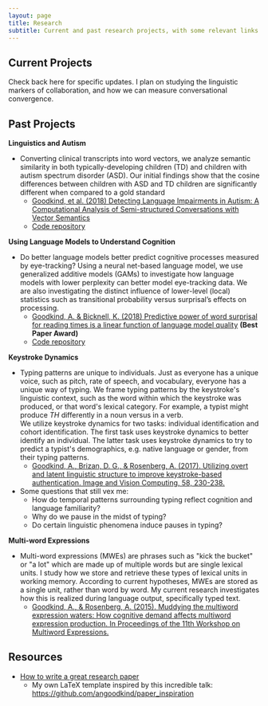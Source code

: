 ```yaml
---
layout: page
title: Research
subtitle: Current and past research projects, with some relevant links
---
```


## Current Projects

Check back here for specific updates. I plan on studying the linguistic markers of collaboration, and how we can measure conversational convergence.

## Past Projects
__Linguistics and Autism__

* Converting clinical transcripts into word vectors, we analyze semantic similarity in both typically-developing children (TD) and children with autism spectrum disorder (ASD). Our initial findings show that the cosine differences between children with ASD and TD children are significantly different when compared to a gold standard
  * [Goodkind, et al. (2018) Detecting Language Impairments in Autism: A Computational Analysis of Semi-structured Conversations with Vector Semantics](https://scholarworks.umass.edu/cgi/viewcontent.cgi?referer=&httpsredir=1&article=1006&context=scil)
  * [Code repository](https://github.com/angoodkind/vectoraut)

__Using Language Models to Understand Cognition__

* Do better language models better predict cognitive processes measured by eye-tracking? Using a neural net-based language model, we use generalized additive models (GAMs) to investigate how language models with lower perplexity can better model eye-tracking data. We are also investigating the distinct influence of lower-level (local) statistics such as transitional probability versus surprisal’s effects on processing.
  * [Goodkind, A. & Bicknell, K. (2018) Predictive power of word surprisal for reading times is a linear function of language model quality](https://www.aclweb.org/anthology/W18-0102) __(Best Paper Award)__
  * [Code repository](https://github.com/langcomp/lm_1b)

__Keystroke Dynamics__
* Typing patterns are unique to individuals. Just as everyone has a unique voice, such as pitch, rate of speech, and vocabulary, everyone has a unique way of typing. We frame typing patterns by the keystroke's linguistic context, such as the word within which the keystroke was produced, or that word's lexical category. For example, a typist might produce <em>TH</em> differently in a noun versus in a verb.
<br>We utilize keystroke dynamics for two tasks: individual identification and cohort identification. The first task uses keystroke dynamics to better identify an individual. The latter task uses keystroke dynamics to try to predict a typist's demographics, e.g. native language or gender, from their typing patterns.<br>
  * [Goodkind, A., Brizan, D. G., & Rosenberg, A. (2017). Utilizing overt and latent linguistic structure to improve keystroke-based authentication. Image and Vision Computing, 58, 230-238.](https://www.sciencedirect.com/science/article/pii/S0262885616301019)
* Some questions that still vex me:
  * How do temporal patterns surrounding typing reflect cognition and language familiarity?
  * Why do we pause in the midst of typing?
  * Do certain linguistic phenomena induce pauses in typing?

__Multi-word Expressions__
* Multi-word expressions (MWEs) are phrases such as "kick the bucket" or "a lot" which are made up of multiple words but are single lexical units. I study how we store and retrieve these types of lexical units in working memory. According to current hypotheses, MWEs are stored as a single unit, rather than word by word. My current research investigates how this is realized during language output, specifically typed text.
  * [Goodkind, A., & Rosenberg, A. (2015). Muddying the multiword expression waters: How cognitive demand affects multiword expression production. In Proceedings of the 11th Workshop on Multiword Expressions.](https://www.aclweb.org/anthology/W15-0914)


## Resources
* [How to write a great research paper](https://www.youtube.com/watch?time_continue=786&v=VK51E3gHENc)
  * My own LaTeX template inspired by this incredible talk: https://github.com/angoodkind/paper_inspiration
